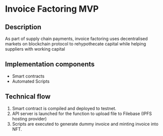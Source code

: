 # Invoice Factoring MVP

## Description

As part of supply chain payments, invoice factoring uses decentralised markets on blockchain protocol to rehypothecate capital while helping suppliers with working capital

## Implementation components

- Smart contracts
- Automated Scripts

## Technical flow

1. Smart contract is compiled and deployed to testnet.
2. API server is launched for the function to upload file to Filebase (IPFS hosting provider)
3. Scripts are executed to generate dummy invoice and minting invoice into NFT.
